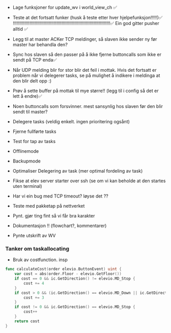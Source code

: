 - Lage funksjoner for update_wv i world_view_ch ✅
- Teste at det fortsatt funker (husk å teste etter hver hjelpefunksjon!!!!!)✅
!!!!!!!!!!!!!!!!!!!!!!!!!!!!!!!!!!!!!!!!!!!!!!!!!!!!!!!!!!!!!!!!!!!!!!!!!!!!✅
Ein god gitter pusher alltid ✅

- Legg til at master ACKer TCP meldinger, så slaven ikke sender ny før master har behandla den?
- Sync hos slaven så den passer på å ikke fjerne buttoncalls som ikke er sendt på TCP enda✅

- Når UDP melding blir for stor blir det feil i mottak. Hvis det fortsatt er problem når vi delegerer tasks, se på mulighet å  indikere i meldinga at den blir delt opp :)
- Prøv å sette buffer på mottak til mye større!! (legg til i config så det er lett å endre)✅

- Noen buttoncalls som forsvinner. mest sansynlig hos slaven før den blir sendt til master?

- Delegere tasks (veldig enkelt. ingen prioritering ogsånt)
- Fjerne fullførte tasks
- Test for tap av tasks

- Offlinemode
- Backupmode

- Optimaliser Delegering av task (mer optimal fordeling av task)

- Fikse at elev server starter over ssh (se om vi kan beholde at den startes uten terminal)
- Har vi ein bug med TCP timeout? løyse det ??
- Teste med pakketap på nettverket

- Pynt. gjør ting fint så vi får bra karakter
- Dokumentasjon !! (flowchart?, kommentarer)
- Pynte utskrift av WV




### Tanker om taskallocating

- Bruk av costfunction. 
insp 
```go
func calculateCost(order elevio.ButtonEvent) uint {
	var cost = abs(order.Floor - elevio.GetFloor())
	if cost == 0 && ic.GetDirection() != elevio.MD_Stop {
		cost += 4
	}
	if cost > 0 && (ic.GetDirection() == elevio.MD_Down || ic.GetDirection() == elevio.MD_Up) {
		cost += 3
	}
	if cost != 0 && ic.GetDirection() == elevio.MD_Stop {
		cost++
	}
	return cost
}
```